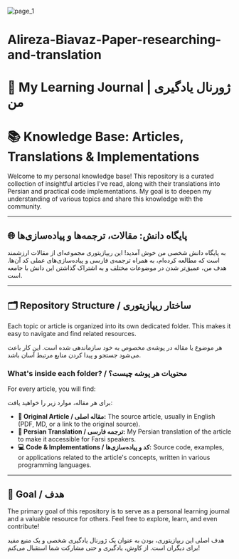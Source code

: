 ![page_1](https://github.com/user-attachments/assets/6c1c6df7-2a97-4894-96ea-c001fc54568f)
# Alireza-Biavaz-Paper-researching-and-translation
# 📖 My Learning Journal | ژورنال یادگیری من
# 📚 Knowledge Base: Articles, Translations & Implementations

Welcome to my personal knowledge base! This repository is a curated collection of insightful articles I've read, along with their translations into Persian and practical code implementations. My goal is to deepen my understanding of various topics and share this knowledge with the community.

---

## 🌐 پایگاه دانش: مقالات، ترجمه‌ها و پیاده‌سازی‌ها

به پایگاه دانش شخصی من خوش آمدید! این ریپازیتوری مجموعه‌ای از مقالات ارزشمند است که مطالعه کرده‌ام، به همراه ترجمه‌ی فارسی و پیاده‌سازی‌های عملی کد آن‌ها. هدف من، عمیق‌تر شدن در موضوعات مختلف و به اشتراک گذاشتن این دانش با جامعه است.

---

## 🗂️ Repository Structure / ساختار ریپازیتوری

Each topic or article is organized into its own dedicated folder. This makes it easy to navigate and find related resources.

هر موضوع یا مقاله در پوشه‌ی مخصوص به خود سازماندهی شده است. این کار باعث می‌شود جستجو و پیدا کردن منابع مرتبط آسان باشد.

### What's inside each folder? / محتویات هر پوشه چیست؟

For every article, you will find:

برای هر مقاله، موارد زیر را خواهید یافت:

*   **📄 Original Article / مقاله اصلی:** The source article, usually in English (PDF, MD, or a link to the original source).
*   **📝 Persian Translation / ترجمه فارسی:** My Persian translation of the article to make it accessible for Farsi speakers.
*   **💻 Code & Implementations / کد و پیاده‌سازی‌ها:** Source code, examples, or applications related to the article's concepts, written in various programming languages.

---

## 🎯 Goal / هدف

The primary goal of this repository is to serve as a personal learning journal and a valuable resource for others. Feel free to explore, learn, and even contribute!

هدف اصلی این ریپازیتوری، بودن به عنوان یک ژورنال یادگیری شخصی و یک منبع مفید برای دیگران است. از کاوش، یادگیری و حتی مشارکت شما استقبال می‌کنم!
